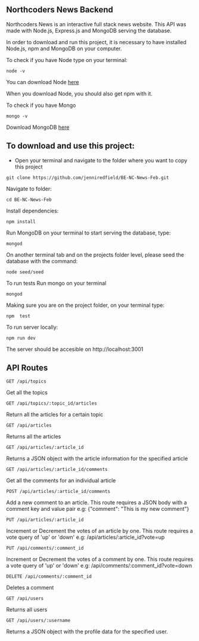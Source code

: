 ## Northcoders News Backend

Northcoders News is an interactive full stack news website. This API was made with Node.js, Express.js and MongoDB serving the database.

In order to download and run this project, it is necessary to have installed Node.js, npm and MongoDB on your computer.

To check if you have Node type on your terminal:

```
node -v
```

You can download Node [here](https://nodejs.org/en/download/)

When you download Node, you should also get npm with it.

To check if you have Mongo

```
mongo -v
```

Download MongoDB [here](https://docs.mongodb.com/manual/administration/install-community/)

## To download and use this project:

-   Open your terminal and navigate to the folder where you want to copy this project

```
git clone https://github.com/jenniredfield/BE-NC-News-Feb.git
```

Navigate to folder:

```
cd BE-NC-News-Feb
```

Install dependencies:

```
npm install
```

Run MongoDB on your terminal to start serving the database, type:

```
mongod
```

On another terminal tab and on the projects folder level, please seed the database with the command:

```
node seed/seed
```

To run tests
Run mongo on your terminal

```
mongod
```

Making sure you are on the project folder, on your terminal type:

```
npm  test
```

To run server locally:

```
npm run dev
```

The server should be accesible on http://localhost:3001

## API Routes

```
GET /api/topics
```

Get all the topics

```
GET /api/topics/:topic_id/articles
```

Return all the articles for a certain topic

```
GET /api/articles
```

Returns all the articles

```
GET /api/articles/:article_id
```

Returns a JSON object with the article information for the specified article

```
GET /api/articles/:article_id/comments
```

Get all the comments for an individual article

```
POST /api/articles/:article_id/comments
```

Add a new comment to an article. This route requires a JSON body with a comment key and value pair e.g: {"comment": "This is my new comment"}

```
PUT /api/articles/:article_id
```

Increment or Decrement the votes of an article by one. This route requires a vote query of 'up' or 'down' e.g: /api/articles/:article_id?vote=up

```
PUT /api/comments/:comment_id
```

Increment or Decrement the votes of a comment by one. This route requires a vote query of 'up' or 'down' e.g: /api/comments/:comment_id?vote=down

```
DELETE /api/comments/:comment_id
```

Deletes a comment

```
GET /api/users
```

Returns all users

```
GET /api/users/:username
```

Returns a JSON object with the profile data for the specified user.
